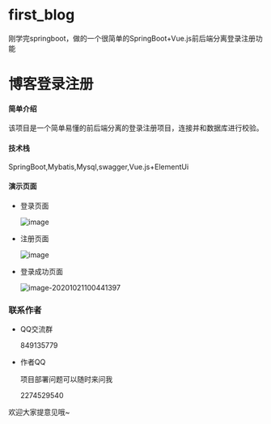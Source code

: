 # first_blog
刚学完springboot，做的一个很简单的SpringBoot+Vue.js前后端分离登录注册功能

# 博客登录注册


#### 简单介绍

该项目是一个简单易懂的前后端分离的登录注册项目，连接并和数据库进行校验。



#### 技术栈

SpringBoot,Mybatis,Mysql,swagger,Vue.js+ElementUi

#### 演示页面

- 登录页面

  ![image](https://github.com/zhaoguoshun/first_blog/blob/main/doc/image/login.png)

- 注册页面

  ![image](https://github.com/zhaoguoshun/first_blog/blob/main/doc/image/register.png)


- 登录成功页面

  ![image-20201021100441397](C:\Users\guosz\AppData\Roaming\Typora\typora-user-images\image-20201021100441397.png)

### 联系作者

- QQ交流群

  849135779

  

- 作者QQ

  项目部署问题可以随时来问我
  
  2274529540
  
  

 欢迎大家提意见哦~
